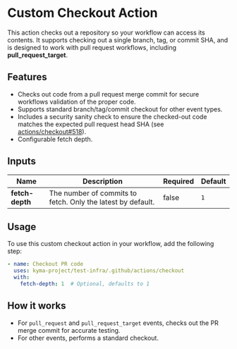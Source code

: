 # Custom Checkout Action

This action checks out a repository so your workflow can access its contents. It supports checking out a single branch, tag, or commit SHA, and is designed to work with pull request workflows, including **pull_request_target**.

## Features
- Checks out code from a pull request merge commit for secure workflows validation of the proper code.
- Supports standard branch/tag/commit checkout for other event types.
- Includes a security sanity check to ensure the checked-out code matches the expected pull request head SHA (see [actions/checkout#518](https://github.com/actions/checkout/issues/518)).
- Configurable fetch depth.

## Inputs
| Name         | Description                                                      | Required | Default |
|--------------|------------------------------------------------------------------|----------|---------|
| **fetch-depth**  | The number of commits to fetch. Only the latest by default.      | false    | `1`      |

## Usage
To use this custom checkout action in your workflow, add the following step:
```yaml
- name: Checkout PR code
  uses: kyma-project/test-infra/.github/actions/checkout
  with:
    fetch-depth: 1  # Optional, defaults to 1
```

## How it works
- For `pull_request` and `pull_request_target` events, checks out the PR merge commit for accurate testing.
- For other events, performs a standard checkout.

